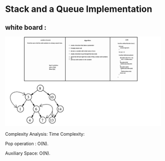 # Stack and a Queue Implementation


## white board :

![](white-board-19.jpg)






Complexity Analysis:
Time Complexity:

Pop operation : O(N).

Auxiliary Space: O(N).

